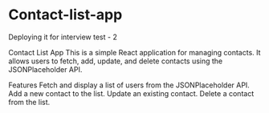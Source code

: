 # Contact-list-app
Deploying it for interview test - 2 

Contact List App
This is a simple React application for managing contacts. It allows users to fetch, add, update, and delete contacts using the JSONPlaceholder API.

Features
Fetch and display a list of users from the JSONPlaceholder API.
Add a new contact to the list.
Update an existing contact.
Delete a contact from the list.
